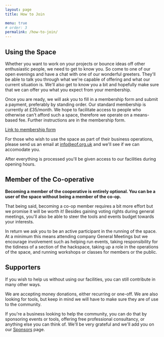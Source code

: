 ```yaml
---
layout: page
title: How to Join

menu: true
# order: 3
permalink: /how-to-join/
---
```


Using the Space
---

Whether you want to work on your projects or bounce ideas off other enthusiastic people, we need to get to know you. So come to one of our open evenings and have a chat with one of our wonderful greeters. They'll be able to talk you through what we're capable of offering and what our current situation is. We'll also get to know you a bit and hopefully make sure that we can offer you what you expect from your membership.

Once you are ready, we will ask you to fill in a membership form and submit a payment, preferably by standing order. Our standard membership is currently at £35/month. We hope to facilitate access to people who otherwise can't afford such a space, therefore we operate on a means-based fee. Further instructions are in the membership form.

[Link to membership form](https://forms.gle/wTV6MXY9NtACAYFu9)

For those who wish to use the space as part of their business operations, please send us an email at [info@eof.org.uk](mailto:info@eof.org.uk) and we'll see if we can accomodate you.

After everything is processed you'll be given access to our facilities during opening hours. <!-- access to the forum and other communication channels, receive discounts on events and much more. -->

Member of the Co-operative
---

**Becoming a member of the cooperative is entirely optional.  You can be a user of the space without being a member of the co-op.**

That being said, becoming a co-op member requires a bit more effort but we promise it will be worth it! Besides gaining voting rights during general meetings, you'll also be able to steer the tools and events budget towards your interests.

In return we ask you to be an active participant in the running of the space.  At a minimum this means attending company General Meetings but we encourage involvement such as helping run events, taking responsibility for the tidiness of a section of the hackspace, taking up a role in the operations of the space, and running workshops or classes for members or the public.

<!-- We'll try to make the application process as smooth as possible, either as an option on the registration form, or by making a direct application. When you fulfil the criteria, you'll be given member status by the trustees. -->

Supporters
---

If you wish to help us without using our facilities, you can still contribute in many other ways.

We are accepting money donations, either recurring or one-off. We are also looking for tools, but keep in mind we will have to make sure they are of use to the community.

If you're a business looking to help the community, you can do that by sponsoring events or tools, offering free professional consultancy, or anything else you can think of. We'll be very grateful and we'll add you on our [Sponsors](/sponsors/) page.